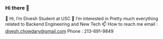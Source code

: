 ### Hi there 👋
👋 Hi, I’m Divesh
Student at USC
👀 I’m interested in
Pretty much everything related to Backend Engineering and New Tech
📫 How to reach me
email : divesh.chowdary@gmail.com
Phone : 213-691-9849
<!--
**FrostGod/FrostGod** is a ✨ _special_ ✨ repository because its `README.md` (this file) appears on your GitHub profile.

Here are some ideas to get you started:

- 🔭 I’m currently working on ...
- 🌱 I’m currently learning ...
- 👯 I’m looking to collaborate on ...
- 🤔 I’m looking for help with ...
- 💬 Ask me about ...
- 📫 How to reach me: ...
- 😄 Pronouns: ...
- ⚡ Fun fact: ...
-->
